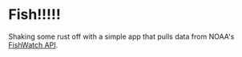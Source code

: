 # Fish!!!!!

Shaking some rust off with a simple app that pulls data from NOAA's [FishWatch API](https://www.fishwatch.gov/developers).



